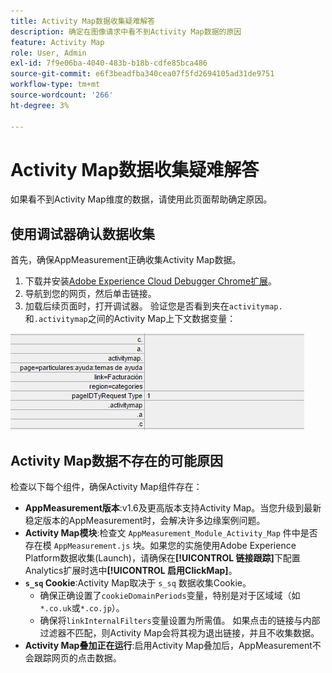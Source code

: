 ```yaml
---
title: Activity Map数据收集疑难解答
description: 确定在图像请求中看不到Activity Map数据的原因
feature: Activity Map
role: User, Admin
exl-id: 7f9e06ba-4040-483b-b18b-cdfe85bca486
source-git-commit: e6f3beadfba340cea07f5fd2694105ad31de9751
workflow-type: tm+mt
source-wordcount: '266'
ht-degree: 3%

---
```


# Activity Map数据收集疑难解答

如果看不到Activity Map维度的数据，请使用此页面帮助确定原因。

## 使用调试器确认数据收集

首先，确保AppMeasurement正确收集Activity Map数据。

1. 下载并安装[Adobe Experience Cloud Debugger Chrome扩展](https://experienceleague.adobe.com/docs/debugger/using/experience-cloud-debugger.html?lang=zh-Hans)。
2. 导航到您的网页，然后单击链接。
3. 加载后续页面时，打开调试器。 验证您是否看到夹在`activitymap.`和`.activitymap`之间的Activity Map上下文数据变量：

![调试器数据](assets/debugger.png)

## Activity Map数据不存在的可能原因

检查以下每个组件，确保Activity Map组件存在：

* **AppMeasurement版本**:v1.6及更高版本支持Activity Map。当您升级到最新稳定版本的AppMeasurement时，会解决许多边缘案例问题。
* **Activity Map模块**:检查文 `AppMeasurement_Module_Activity_Map` 件中是否存在模 `AppMeasurement.js` 块。如果您的实施使用Adobe Experience Platform数据收集(Launch)，请确保在&#x200B;**[!UICONTROL 链接跟踪]**&#x200B;下配置Analytics扩展时选中&#x200B;**[!UICONTROL 启用ClickMap]**。
* **`s_sq` Cookie**:Activity Map取决于 `s_sq` 数据收集Cookie。
   * 确保正确设置了`cookieDomainPeriods`变量，特别是对于区域域（如`*.co.uk`或`*.co.jp`）。
   * 确保将`linkInternalFilters`变量设置为所需值。 如果点击的链接与内部过滤器不匹配，则Activity Map会将其视为退出链接，并且不收集数据。
* **Activity Map叠加正在运行**:启用Activity Map叠加后，AppMeasurement不会跟踪网页的点击数据。
